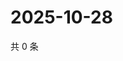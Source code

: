 # 2025-10-28

共 0 条

<!-- BEGIN ZHIHUQUESTIONS -->
<!-- 最后更新时间 Tue Oct 28 2025 10:23:20 GMT+0800 (China Standard Time) -->

<!-- END ZHIHUQUESTIONS -->
